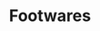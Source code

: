 ---
title: 'Footwares'
summary: 'Sp-collections is the ultimate at delivering everything from slippers, sandals, shoess and everything you need to ealk the part of a king amongst men'
image: "footwares.jpg"
params: 'footwares'
---